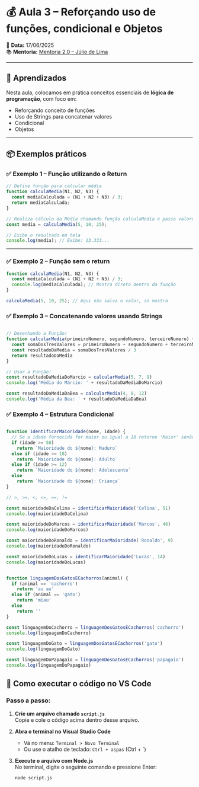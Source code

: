 # 💰 Aula 3 – Reforçando uso de funções, condicional e Objetos

📅 **Data:** 17/06/2025  
📚 **Mentoria:** [Mentoria 2.0 – Júlio de Lima](https://mentoria.juliodelima.com.br/)

---

## 🧠 Aprendizados

Nesta aula, colocamos em prática conceitos essenciais de **lógica de programação**, com foco em:

- Reforçando conceito de funções
- Uso de Strings para concatenar valores
- Condicional
- Objetos


---

## 📦 Exemplos práticos

### ✅ Exemplo 1 – Função utilizando o Return

```javascript
// Define função para calcular média
function calculaMedia(N1, N2, N3) {
  const mediaCalculada = (N1 + N2 + N3) / 3;
  return mediaCalculada;
}

// Realiza cálculo da Média chamando função calculaMedia e passa valores para parâmetros "N"
const media = calculaMedia(5, 10, 25);

// Exibe o resultado em tela
console.log(media); // Exibe: 13.333...
```
---

### ✅ Exemplo 2 – Função sem o return

```javascript
function calculaMedia(N1, N2, N3) {
  const mediaCalculada = (N1 + N2 + N3) / 3;
  console.log(mediaCalculada); // Mostra direto dentro da função
}

calculaMedia(5, 10, 25); // Aqui não salva o valor, só mostra
```
### ✅ Exemplo 3 – Concatenando valores usando Strings
```javascript

// Desenhando a Função!
function calcularMedia(primeiroNumero, segundoNumero, terceiroNumero) {
  const somaDosTresValores = primeiroNumero + segundoNumero + terceiroNumero
  const resultadoDaMedia = somaDosTresValores / 3
  return resultadoDaMedia
}

// Usar a Função!
const resultadoDaMediaDoMarcio = calcularMedia(5, 7, 9)
console.log('Média do Márcio: ' + resultadoDaMediaDoMarcio)

const resultadoDaMediaDaBea = calcularMedia(4, 8, 12)
console.log('Média da Bea: ' + resultadoDaMediaDaBea)

```
### ✅ Exemplo 4 – Estrutura Condicional

```javascript

function identificarMaioridade(nome, idade) {
  // Se a idade fornecida for maior ou igual a 18 retorne 'Maior' senão retorne 'Menor'
  if (idade >= 50) 
    return `Maioridade do ${nome}: Maduro`
  else if (idade >= 18)
    return `Maioridade do ${nome}: Adulto`
  else if (idade >= 12) 
    return `Maioridade do ${nome}: Adolescente`
  else
    return `Maioridade do ${nome}: Criança`
}

// >, >=, <, <=, ==, !=

const maioridadeDaCelina = identificarMaioridade('Celina', 51)
console.log(maioridadeDaCelina)

const maioridadeDoMarcos = identificarMaioridade('Marcos', 46)
console.log(maioridadeDoMarcos)

const maioridadeDoRonaldo = identificarMaioridade('Ronaldo', 9)
console.log(maioridadeDoRonaldo)

const maioridadeDoLucas = identificarMaioridade('Lucas', 14)
console.log(maioridadeDoLucas)
```
```javascript

function linguagemDosGatosECachorros(animal) {
  if (animal == 'cachorro')
    return 'au au'
  else if (animal == 'gato')
    return 'miau'
  else 
    return ''
}

const linguagemDoCachorro = linguagemDosGatosECachorros('cachorro')
console.log(linguagemDoCachorro)

const linguagemDoGato = linguagemDosGatosECachorros('gato')
console.log(linguagemDoGato)

const linguagemDoPapagaio = linguagemDosGatosECachorros('papagaio')
console.log(linguagemDoPapagaio)
```

## 🧪 Como executar o código no VS Code

### Passo a passo:

1. **Crie um arquivo chamado `script.js`**  
   Copie e cole o código acima dentro desse arquivo.

2. **Abra o terminal no Visual Studio Code**  
   - Vá no menu: `Terminal > Novo Terminal`  
   - Ou use o atalho de teclado: `Ctrl + aspas` (Ctrl + `)

3. **Execute o arquivo com Node.js**  
   No terminal, digite o seguinte comando e pressione Enter:

   ```bash
   node script.js
